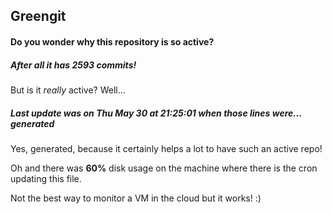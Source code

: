 ## Greengit

#### Do you wonder why this repository is so active?

##### After all it has 2593 commits!

But is it *really* active? Well...

##### Last update was on Thu May 30 at 21:25:01 when those lines were... generated

Yes, generated, because it certainly helps a lot to have such an active repo!

Oh and there was **60%** disk usage on the machine
where there is the cron updating this file.

Not the best way to monitor a VM in the cloud but it works! :)
